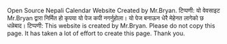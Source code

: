 Open Source Nepali Calendar Website Created by Mr.Bryan.
टिप्पणी: यो वेवसाइट Mr.Bryan द्वारा निर्मित हो कृपया यो पेज कपी नगर्नुहोला। यो पेज बनाऊन धेरै मेहेनत लागेको छ धन्नेबाद।
टिप्पणी: This website is created by Mr.Bryan. Please do not copy this page. It has taken a lot of effort to create this page. Thank you.
